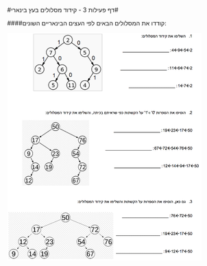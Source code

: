 
#דף פעילות 3 - קידוד מסלולים בעץ בינארי#

####קודדו את המסלולים הבאים לפי העצים הבינאריים השונים:

<div id="container" align="center" style="width: 90%">
  <img class="img-responsive" src="img11.png" title=""/>
</div>
